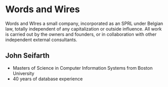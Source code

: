 # Words and Wires
Words and WIres a small company, incorporated as an SPRL under Belgian law, totally independent of any capitalization or outside influence. All work is carried out by the owners and founders, or in collaboration with other independent external consultants.

## John Seifarth
- Masters of Science in Computer Information Systems from Boston University
- 40 years of database experience

<!--
**wawjohn/wawjohn** is a ✨ _special_ ✨ repository because its `README.md` (this file) appears on your GitHub profile.

Here are some ideas to get you started:

- 🔭 I’m currently working on ...
- 🌱 I’m currently learning ...
- 👯 I’m looking to collaborate on ...
- 🤔 I’m looking for help with ...
- 💬 Ask me about ...
- 📫 How to reach me: ...
- 😄 Pronouns: ...
- ⚡ Fun fact: ...
-->
